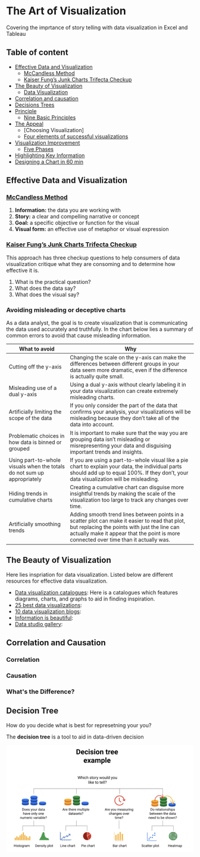 # The Art of Visualization

Covering the imprtance of story telling with data visualization in Excel and Tableau

## Table of content 
* [Effective Data and Visualization](#Effective)
   * [McCandless Method](#McMethod)
   * [Kaiser Fung’s Junk Charts Trifecta Checkup](#Kaiser)
* [The Beauty of Visualization](#Beauty)
  * [Data Visualization]() 
* [Correlation and causation](#Correlation)
* [Decisions Trees](#Trees)
* [Principle](#p)
  * [Nine Basic Principles]() 
* [The Appeal](#a)
  * [Choosing Visualization] 
  * [Four elements of successful visualizations]()
* [Visualization Improvement](#vi) 
  * [Five Phases]() 
* [Highlighting Key Information](#hki)
* [Designing a Chart in 60 min](#dc)
 

## Effective Data and Visualization

### [McCandless Method](https://www.informationisbeautiful.net/visualizations/what-makes-a-good-data-visualization/) <a name="McMethod"></a>

  1. **Information:** the data you are working with
  2. **Story:** a clear and compelling narrative or concept
  3. **Goal:** a specific objective or function for the visual
  4. **Visual form:** an effective use of metaphor or visual expression 

### [Kaiser Fung’s Junk Charts Trifecta Checkup](https://junkcharts.typepad.com/junk_charts/junk-charts-trifecta-checkup-the-definitive-guide.html) <a name="Kaiser"></a>

This approach has three checkup questions to help consumers of data visualization critique what they are consoming and to determine how effective it is.

  1. What is the practical question?
  2. What does the data say?
  3. What does the visual say?

### Avoiding misleading or deceptive charts

As a data analyst, the goal is to create visualization that is communicating the data used accurately and truthfully. In the chart below lies a summary of common errors to avoid that cause misleading information.

| What to avoid | Why |
|---|---|
| Cutting off the y-axis | Changing the scale on the y-axis can make the differences between different groups in your data seem more dramatic, even if the difference is actually quite small. |
| Misleading use of a dual y-axis | Using a dual y-axis without clearly labeling it in your data visualization can create extremely misleading charts. |
| Artificially limiting the scope of the data | If you only consider the part of the data that confirms your analysis, your visualizations will be misleading because they don’t take all of the data into account. |
Problematic choices in how data is binned or grouped | It is important to make sure that the way you are grouping data isn’t misleading or misrepresenting your data and disguising important trends and insights. |
| Using part-to-whole visuals when the totals do not sum up appropriately | If you are using a part-to-whole visual like a pie chart to explain your data, the individual parts should add up to equal 100%. If they don’t, your data visualization will be misleading. 
| Hiding trends in cumulative charts | Creating a cumulative chart can disguise more insightful trends by making the scale of the visualization too large to track any changes over time. |
| Artificially smoothing trends | Adding smooth trend lines between points in a scatter plot can make it easier to read that plot, but replacing the points with just the line can actually make it appear that the point is more connected over time than it actually was. |

## The Beauty of Visualization <a name="Beauty"></a>

Here lies inspriation for data visualization. Listed below are different resources for effective data visualization. 

* [Data visualization catalogues](https://datavizcatalogue.com/#google_vignette): Here is a catalogues which features diagrams, charts, and graphs to aid in finding inspiration.
* [25 best data visualizations](https://visme.co/blog/best-data-visualizations/):
* [10 data visualization blogs](https://www.tableau.com/learn/articles/best-data-visualization-blogs):
* [Information is beautiful](https://informationisbeautiful.net/wdvp/gallery-2019/):
* [Data studio gallery](https://datastudio.google.com/gallery?category=visualization):

## Correlation and Causation

### Correlation

### Causation

### What's the Difference?

## Decision Tree

How do you decide what is best for represetning your you?

The **decision tree** is a tool to aid in data-driven decision 

![ScreenShot](https://github.com/abarriebee/Data-Visualization/blob/1c14aaf8a5dc2786f189597158de10ae41cd8a0b/Images/Decision%20Tree.png)
